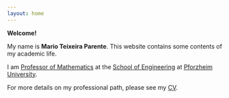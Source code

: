 ```yaml
---
layout: home
---
```


**Welcome!**

My name is **Mario Teixeira Parente**.
This website contains some contents of my academic life.

I am [Professor of Mathematics](https://www.hs-pforzheim.de/profile/marioteixeiraparente) at the [School of Engineering](https://engineeringpf.hs-pforzheim.de/) at [Pforzheim University](https://www.hs-pforzheim.de/).

For more details on my professional path, please see my [CV](/cv.md).
